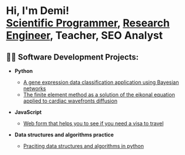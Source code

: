 <h1>Hi, I'm Demi! <br/><a href="https://github.com/Demi-Martinez">Scientific Programmer</a>, <a href="https://www.linkedin.com/in/demi5martinez/">Research Engineer</a>, Teacher, SEO Analyst</h1>

<h2>👨‍💻 Software Development Projects:</h2>

- <b>Python</b>
  - [A gene expression data classification application using Bayesian networks](https://github.com/Demi-Martinez/gene-expression-classification-bayesian-networks)
  - [The finite element method as a solution of the eikonal equation applied to cardiac wavefronts diffusion](https://github.com/Demi-Martinez/finite-element-solution-for-cardiac-wavefront-diffusion)

- <b>JavaScript</b>
  - [Web form that helps you to see if you need a visa to travel](https://github.com/Demi-Martinez/visa-requirements-checker)
    
- <b>Data structures and algorithms practice</b>
  - [Praciting data structures and algorithms in python](https://github.com/Demi-Martinez/Algorithms-Practice)



[linkedin]:www.linkedin.com/in/demi5martinez

<!--
- 👋 Hi, I’m @Demi-Martinez
- 👀 I’m interested in ...
- 🌱 I’m currently learning ...
- 💞️ I’m looking to collaborate on ...
- 📫 How to reach me ...
- 😄 Pronouns: ...
- ⚡ Fun fact: ...

Demi-Martinez/Demi-Martinez is a ✨ special ✨ repository because its `README.md` (this file) appears on your GitHub profile.
You can click the Preview link to take a look at your changes.
--->

